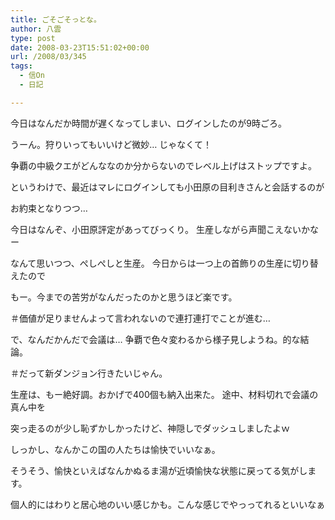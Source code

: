 ```yaml
---
title: ごそごそっとな。
author: 八雲
type: post
date: 2008-03-23T15:51:02+00:00
url: /2008/03/345
tags:
  - 信On
  - 日記

---
```

今日はなんだか時間が遅くなってしまい、ログインしたのが9時ごろ。
  
うーん。狩りいってもいいけど微妙… じゃなくて！
  
争覇の中級クエがどんななのか分からないのでレベル上げはストップですよ。

というわけで、最近はマレにログインしても小田原の目利きさんと会話するのが
  
お約束となりつつ…
  
今日はなんぞ、小田原評定があってびっくり。 生産しながら声聞こえないかなー
  
なんて思いつつ、ぺしぺしと生産。 今日からは一つ上の首飾りの生産に切り替えたので
  
もー。今までの苦労がなんだったのかと思うほど楽です。
  
＃価値が足りませんよって言われないので連打連打でことが進む…

で、なんだかんだで会議は… 争覇で色々変わるから様子見しようね。的な結論。
  
＃だって新ダンジョン行きたいじゃん。
  
生産は、もー絶好調。おかげで400個も納入出来た。 途中、材料切れで会議の真ん中を
  
突っ走るのが少し恥ずかしかったけど、神隠しでダッシュしましたよｗ

しっかし、なんかこの国の人たちは愉快でいいなぁ。

そうそう、愉快といえばなんかぬるま湯が近頃愉快な状態に戻ってる気がします。
  
個人的にはわりと居心地のいい感じかも。こんな感じでやっってれるといいなぁ

